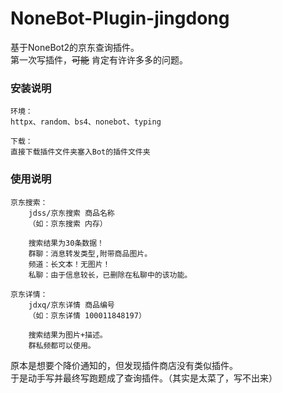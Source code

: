 # NoneBot-Plugin-jingdong
基于NoneBot2的京东查询插件。  
第一次写插件，~~可能~~ 肯定有许许多多的问题。

### 安装说明
```
环境：
httpx、random、bs4、nonebot、typing

下载：  
直接下载插件文件夹塞入Bot的插件文件夹
```

### 使用说明
```
京东搜索：
    jdss/京东搜索 商品名称
    （如：京东搜索 内存）
    
    搜索结果为30条数据！
    群聊：消息转发类型,附带商品图片。
    频道：长文本！无图片！
    私聊：由于信息较长，已删除在私聊中的该功能。

京东详情：
    jdxq/京东详情 商品编号
    （如：京东详情 100011848197）
    
    搜索结果为图片+描述。
    群私频都可以使用。
```
原本是想要个降价通知的，但发现插件商店没有类似插件。  
于是动手写并最终写跑题成了查询插件。（其实是太菜了，写不出来）  
